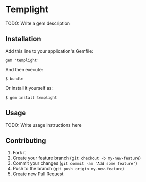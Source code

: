 # Templight

TODO: Write a gem description

## Installation

Add this line to your application's Gemfile:

    gem 'templight'

And then execute:

    $ bundle

Or install it yourself as:

    $ gem install templight

## Usage

TODO: Write usage instructions here

## Contributing

1. Fork it
2. Create your feature branch (`git checkout -b my-new-feature`)
3. Commit your changes (`git commit -am 'Add some feature'`)
4. Push to the branch (`git push origin my-new-feature`)
5. Create new Pull Request
